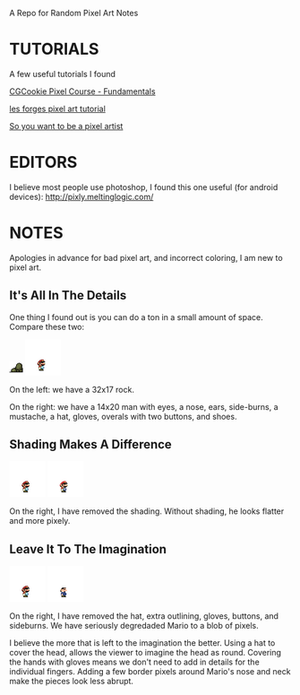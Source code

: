 A Repo for Random Pixel Art Notes

# TUTORIALS
A few useful tutorials I found

[CGCookie Pixel Course - Fundamentals](https://cgcookie.com/course/pixel-course-fundamentals/)

[les forges pixel art tutorial](http://opengameart.org/content/les-forges-pixel-art-course)

[So you want to be a pixel artist](http://gas13.ru/v3/tutorials/sywtbapa_almighty_grass_tile.php)


# EDITORS
I believe most people use photoshop, I found this one useful (for android devices):
http://pixly.meltinglogic.com/

# NOTES
Apologies in advance for bad pixel art, and incorrect coloring, I am new to pixel art.

## It's All In The Details
One thing I found out is you can do a ton in a small amount of space. Compare these two:

![rock](/rock.png?raw=true "Rock")
![mario](/mario.png?raw=true "Mario")

On the left: we have a 32x17 rock.

On the right: we have a 14x20 man with eyes, a nose, ears, side-burns, a mustache, a hat, gloves, overals with two buttons, and shoes.

## Shading Makes A Difference
![mario](/mario.png?raw=true "Mario")
![mario without shading](/mario-no-shade.png?raw=true "Mario Without Shading")

On the right, I have removed the shading. Without shading, he looks flatter and more pixely.

## Leave It To The Imagination
![mario](/mario.png?raw=true "Mario")
![mario without details](/mario-no-flavor.png?raw=true "Mario Without Details")

On the right, I have removed the hat, extra outlining, gloves, buttons, and sideburns. We have seriously degredaded Mario to a blob of pixels.

I believe the more that is left to the imagination the better. Using a hat to cover the head, allows the viewer to imagine the head as round. Covering the hands with gloves means we don't need to add in details for the individual fingers. Adding a few border pixels around Mario's nose and neck make the pieces look less abrupt.

